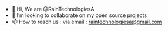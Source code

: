 - 👋 Hi, We are @RainTechnologiesA
- 💞️ I’m looking to collaborate on my open source projects
- 📫 How to reach us : via email : raintechnologiesa@gmail.com


